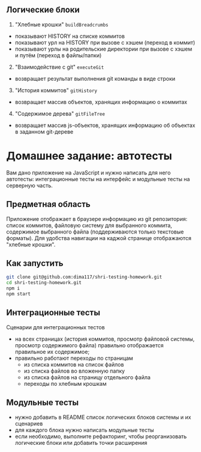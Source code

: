 ## Логические блоки
1. "Хлебные крошки" `buildBreadcrumbs`
  * показывают HISTORY на списке коммитов
  * показывают урл на HISTORY при вызове с хэшем (переход в коммит)
  * показывают урлы на родительские директории при вызове с хэшем и путём (переход в файлы/папки)
2. "Взаимодействие с git" `executeGit`
  * возвращает результат выполнения git команды в виде строки
3. "История коммитов" `gitHistory`
  * возвращает массив объектов, хранящих информацию о коммитах
4. "Содержимое дерева" `gitFileTree`
  * возвращает массив js-объектов, хранящих информацию об объектах в заданном git-дереве

# Домашнее задание: автотесты

Вам дано приложение на JavaScript и нужно написать для него автотесты: интеграционные тесты на интерфейс и модульные тесты на серверную часть.

## Предметная область

Приложение отображает в браузере информацию из git репозитория: список коммитов, файловую систему для выбранного коммита, содержимое выбранного файла (поддерживаются только текстовые форматы). Для удобства навигации на каджой странице отображаются "хлебные крошки".

## Как запустить

```sh
git clone git@github.com:dima117/shri-testing-homework.git
cd shri-testing-homework.git
npm i
npm start
```

## Интеграционные тесты

Сценарии для интеграционных тестов

- на всех страницах (история коммитов, просмотр файловой системы, просмотр содержимого файла) правильно отображается правильное их содержимое;
- правильно работают переходы по страницам
  - из списка коммитов на список файлов
  - из списка файлов во вложенную папку
  - из списка файлов на страницу отдельного файла
  - переходы по хлебным крошкам

## Модульные тесты

- нужно добавить в README список логических блоков системы и их сценариев
- для каждого блока нужно написать модульные тесты
- если необходимо, выполните рефакторинг, чтобы реорганизовать логические блоки или добавить точки расширения

